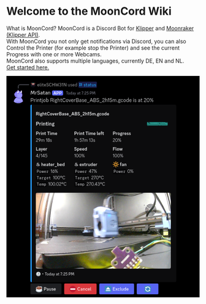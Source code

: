 # Welcome to the MoonCord Wiki

What is MoonCord? MoonCord is a Discord Bot for [Klipper](https://github.com/KevinOConnor/klipper) and [Moonraker (Klipper API)](https://github.com/Arksine/moonraker).  
With MoonCord you not only get notifications via Discord, you can also Control the Printer (for example stop the Printer) and see the current Progress with one or more Webcams.  
MoonCord also supports multiple languages, currently DE, EN and NL.  
[Get started here.](/mooncord/install/)

![Screenshot](img/discord/status_1.png)

